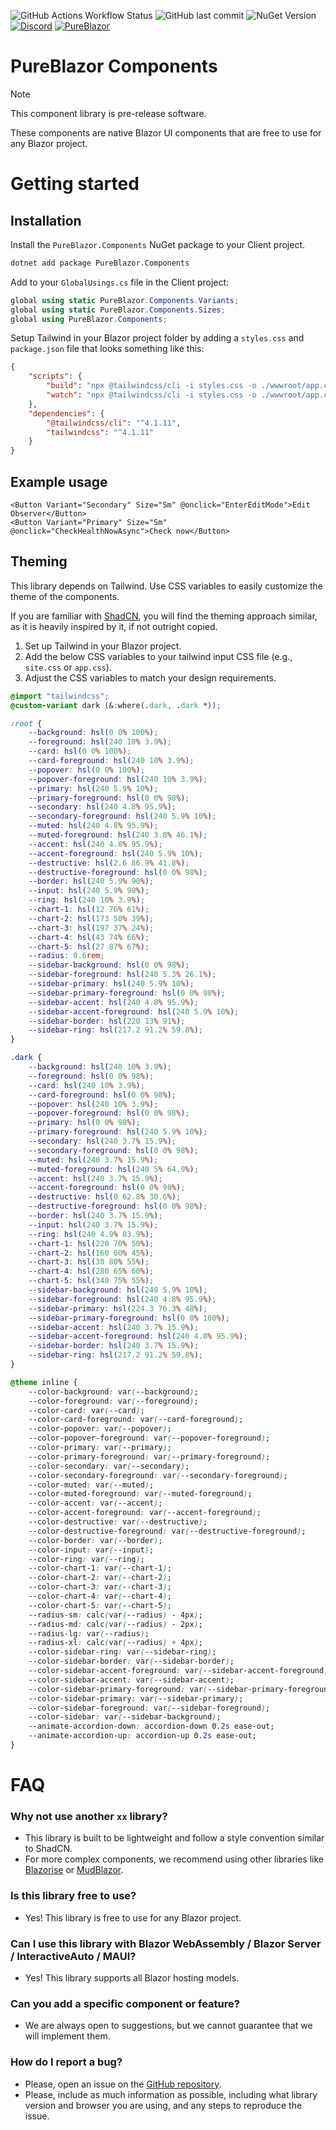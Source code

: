 ![GitHub Actions Workflow Status](https://img.shields.io/github/actions/workflow/status/pureblazor/components/build.yml)
![GitHub last commit](https://img.shields.io/github/last-commit/pureblazor/components)
![NuGet Version](https://img.shields.io/nuget/vpre/PureBlazor.Components)
[![Discord](https://img.shields.io/discord/984241021225414787)](https://discord.gg/PeBbYy6WKq)
[![PureBlazor](https://img.shields.io/badge/pureblazor-rgb(7%2C%2072%2C%20115))](https://pureblazor.com)

# PureBlazor Components

> [!NOTE]
> This component library is pre-release software.


These components are native Blazor UI components that are free to use for any Blazor project.

# Getting started

## Installation

Install the `PureBlazor.Components` NuGet package to your Client project.

```sh
dotnet add package PureBlazor.Components
```

Add to your `GlobalUsings.cs` file in the Client project:

```csharp
global using static PureBlazor.Components.Variants;
global using static PureBlazor.Components.Sizes;
global using PureBlazor.Components;
```

Setup Tailwind in your Blazor project folder by adding a `styles.css` and `package.json` file that looks something like this:

```json
{
    "scripts": {
        "build": "npx @tailwindcss/cli -i styles.css -o ./wwwroot/app.css",
        "watch": "npx @tailwindcss/cli -i styles.css -o ./wwwroot/app.css --watch"
    },
    "dependencies": {
        "@tailwindcss/cli": "^4.1.11",
        "tailwindcss": "^4.1.11"
    }
}

```

## Example usage

```razor
<Button Variant="Secondary" Size="Sm" @onclick="EnterEditMode">Edit Observer</Button>
<Button Variant="Primary" Size="Sm" @onclick="CheckHealthNowAsync">Check now</Button>
```

## Theming
This library depends on Tailwind. Use CSS variables to easily customize the theme of the components.

If you are familiar with [ShadCN](https://github.com/shadcn-ui/ui), you will find the theming approach similar, as it is heavily inspired by it, if not outright copied.

1. Set up Tailwind in your Blazor project.
2. Add the below CSS variables to your tailwind input CSS file (e.g., `site.css` or `app.css`).
3. Adjust the CSS variables to match your design requirements.

```css
@import "tailwindcss";
@custom-variant dark (&:where(.dark, .dark *));

:root {
    --background: hsl(0 0% 100%);
    --foreground: hsl(240 10% 3.9%);
    --card: hsl(0 0% 100%);
    --card-foreground: hsl(240 10% 3.9%);
    --popover: hsl(0 0% 100%);
    --popover-foreground: hsl(240 10% 3.9%);
    --primary: hsl(240 5.9% 10%);
    --primary-foreground: hsl(0 0% 98%);
    --secondary: hsl(240 4.8% 95.9%);
    --secondary-foreground: hsl(240 5.9% 10%);
    --muted: hsl(240 4.8% 95.9%);
    --muted-foreground: hsl(240 3.8% 46.1%);
    --accent: hsl(240 4.8% 95.9%);
    --accent-foreground: hsl(240 5.9% 10%);
    --destructive: hsl(2.6 86.9% 41.8%);
    --destructive-foreground: hsl(0 0% 98%);
    --border: hsl(240 5.9% 90%);
    --input: hsl(240 5.9% 90%);
    --ring: hsl(240 10% 3.9%);
    --chart-1: hsl(12 76% 61%);
    --chart-2: hsl(173 58% 39%);
    --chart-3: hsl(197 37% 24%);
    --chart-4: hsl(43 74% 66%);
    --chart-5: hsl(27 87% 67%);
    --radius: 0.6rem;
    --sidebar-background: hsl(0 0% 98%);
    --sidebar-foreground: hsl(240 5.3% 26.1%);
    --sidebar-primary: hsl(240 5.9% 10%);
    --sidebar-primary-foreground: hsl(0 0% 98%);
    --sidebar-accent: hsl(240 4.8% 95.9%);
    --sidebar-accent-foreground: hsl(240 5.9% 10%);
    --sidebar-border: hsl(220 13% 91%);
    --sidebar-ring: hsl(217.2 91.2% 59.8%);
}

.dark {
    --background: hsl(240 10% 3.9%);
    --foreground: hsl(0 0% 98%);
    --card: hsl(240 10% 3.9%);
    --card-foreground: hsl(0 0% 98%);
    --popover: hsl(240 10% 3.9%);
    --popover-foreground: hsl(0 0% 98%);
    --primary: hsl(0 0% 98%);
    --primary-foreground: hsl(240 5.9% 10%);
    --secondary: hsl(240 3.7% 15.9%);
    --secondary-foreground: hsl(0 0% 98%);
    --muted: hsl(240 3.7% 15.9%);
    --muted-foreground: hsl(240 5% 64.9%);
    --accent: hsl(240 3.7% 15.9%);
    --accent-foreground: hsl(0 0% 98%);
    --destructive: hsl(0 62.8% 30.6%);
    --destructive-foreground: hsl(0 0% 98%);
    --border: hsl(240 3.7% 15.9%);
    --input: hsl(240 3.7% 15.9%);
    --ring: hsl(240 4.9% 83.9%);
    --chart-1: hsl(220 70% 50%);
    --chart-2: hsl(160 60% 45%);
    --chart-3: hsl(30 80% 55%);
    --chart-4: hsl(280 65% 60%);
    --chart-5: hsl(340 75% 55%);
    --sidebar-background: hsl(240 5.9% 10%);
    --sidebar-foreground: hsl(240 4.8% 95.9%);
    --sidebar-primary: hsl(224.3 76.3% 48%);
    --sidebar-primary-foreground: hsl(0 0% 100%);
    --sidebar-accent: hsl(240 3.7% 15.9%);
    --sidebar-accent-foreground: hsl(240 4.8% 95.9%);
    --sidebar-border: hsl(240 3.7% 15.9%);
    --sidebar-ring: hsl(217.2 91.2% 59.8%);
}

@theme inline {
    --color-background: var(--background);
    --color-foreground: var(--foreground);
    --color-card: var(--card);
    --color-card-foreground: var(--card-foreground);
    --color-popover: var(--popover);
    --color-popover-foreground: var(--popover-foreground);
    --color-primary: var(--primary);
    --color-primary-foreground: var(--primary-foreground);
    --color-secondary: var(--secondary);
    --color-secondary-foreground: var(--secondary-foreground);
    --color-muted: var(--muted);
    --color-muted-foreground: var(--muted-foreground);
    --color-accent: var(--accent);
    --color-accent-foreground: var(--accent-foreground);
    --color-destructive: var(--destructive);
    --color-destructive-foreground: var(--destructive-foreground);
    --color-border: var(--border);
    --color-input: var(--input);
    --color-ring: var(--ring);
    --color-chart-1: var(--chart-1);
    --color-chart-2: var(--chart-2);
    --color-chart-3: var(--chart-3);
    --color-chart-4: var(--chart-4);
    --color-chart-5: var(--chart-5);
    --radius-sm: calc(var(--radius) - 4px);
    --radius-md: calc(var(--radius) - 2px);
    --radius-lg: var(--radius);
    --radius-xl: calc(var(--radius) + 4px);
    --color-sidebar-ring: var(--sidebar-ring);
    --color-sidebar-border: var(--sidebar-border);
    --color-sidebar-accent-foreground: var(--sidebar-accent-foreground);
    --color-sidebar-accent: var(--sidebar-accent);
    --color-sidebar-primary-foreground: var(--sidebar-primary-foreground);
    --color-sidebar-primary: var(--sidebar-primary);
    --color-sidebar-foreground: var(--sidebar-foreground);
    --color-sidebar: var(--sidebar-background);
    --animate-accordion-down: accordion-down 0.2s ease-out;
    --animate-accordion-up: accordion-up 0.2s ease-out;
}
```

# FAQ

### Why not use another `xx` library?

- This library is built to be lightweight and follow a style convention similar to ShadCN.
- For more complex components, we recommend using other libraries like [Blazorise](https://blazorise.com/) or [MudBlazor](https://mudblazor.com/).

### Is this library free to use?

- Yes! This library is free to use for any Blazor project.

### Can I use this library with Blazor WebAssembly / Blazor Server / InteractiveAuto / MAUI?

- Yes! This library supports all Blazor hosting models.

### Can you add a specific component or feature?
- We are always open to suggestions, but we cannot guarantee that we will implement them.

### How do I report a bug?

- Please, open an issue on the [GitHub repository](https://github.com/pureblazor/components/issues/new/choose).
- Please, include as much information as possible, including what library version and browser you
  are using, and any steps to reproduce the issue.
